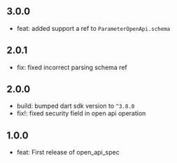 ## 3.0.0
- feat: added support a ref to `ParameterOpenApi.schema`

## 2.0.1
- fix: fixed incorrect parsing schema ref

## 2.0.0
- build: bumped dart sdk version to `^3.8.0`
- fix!: fixed security field in open api operation

## 1.0.0
- feat: First release of open_api_spec
